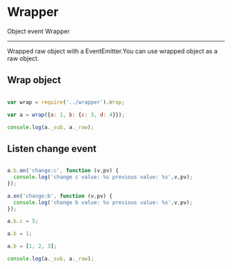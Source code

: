 Wrapper
=======

Object event Wrapper

---

Wrapped raw object with a EventEmitter.You can use wrapped object as a raw object.

Wrap object
------

```javascript

var wrap = require('../wrapper').Wrap;

var a = wrap({a: 1, b: {c: 3, d: 4}});

console.log(a._sub, a._raw);

```


Listen change event
------

```javascript

a.b.on('change:c', function (v,pv) {
  console.log('change c value: %s previous value: %s',v,pv);
});

a.on('change:b', function (v,pv) {
  console.log('change b value: %s previous value: %s',v,pv);
});

a.b.c = 5;

a.b = 1;

a.b = [1, 2, 3];

console.log(a._sub, a._raw);

```